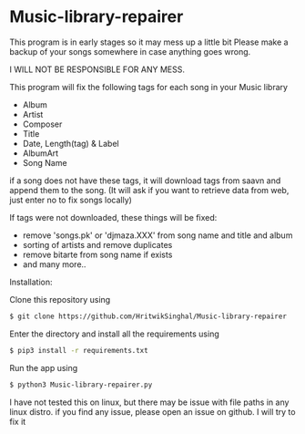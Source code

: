 # Music-library-repairer

This program is in early stages so it may mess up a little bit
Please make a backup of your songs somewhere in case anything goes wrong.

I WILL NOT BE RESPONSIBLE FOR ANY MESS.

This program will fix the following tags for each song in your Music library

 - Album
 - Artist
 - Composer
 - Title
 - Date, Length(tag) & Label
 - AlbumArt
 - Song Name

if a song does not have these tags, it will download tags from saavn and append them to the song.
(It will ask if you want to retrieve data from web, just enter no to fix songs locally)

If tags were not downloaded, these things will be fixed:
 - remove 'songs.pk' or 'djmaza.XXX' from song name and title and album
 - sorting of artists and remove duplicates
 - remove bitarte from song name if exists
 - and many more..

Installation:

Clone this repository using
```sh
$ git clone https://github.com/HritwikSinghal/Music-library-repairer
```
Enter the directory and install all the requirements using
```sh
$ pip3 install -r requirements.txt
```
Run the app using
```sh
$ python3 Music-library-repairer.py
```

I have not tested this on linux, but there may be issue with file paths in any linux distro. if you find any issue, please open an issue on github. I will try to fix it 
